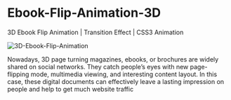 # Ebook-Flip-Animation-3D
3D Ebook Flip Animation | Transition Effect | CSS3 Animation

![3D-Ebook-Flip-Animation](https://user-images.githubusercontent.com/82109268/129259269-b624f3ff-98e3-465c-93c5-9f07dd3cf3c3.jpg)


Nowadays, 3D page turning magazines, ebooks, or brochures are widely shared on social networks. They catch people’s eyes with new page-flipping mode, multimedia viewing, and interesting content layout. In this case, these digital documents can effectively leave a lasting impression on people and help to get much website traffic
